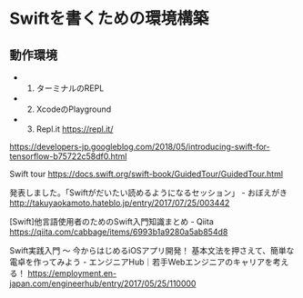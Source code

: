 # Swiftを書くための環境構築

## 動作環境
- 1. ターミナルのREPL
- 2. XcodeのPlayground
- 3. Repl.it
https://repl.it/


https://developers-jp.googleblog.com/2018/05/introducing-swift-for-tensorflow-b75722c58df0.html

Swift tour
https://docs.swift.org/swift-book/GuidedTour/GuidedTour.html

発表しました。「Swiftがだいたい読めるようになるセッション」 - おぼえがき
http://takuyaokamoto.hateblo.jp/entry/2017/07/25/003442

[Swift]他言語使用者のためのSwift入門知識まとめ - Qiita
https://qiita.com/cabbage/items/6993b1a9280a5ab854d8

Swift実践入門 〜 今からはじめるiOSアプリ開発！ 基本文法を押さえて、簡単な電卓を作ってみよう - エンジニアHub｜若手Webエンジニアのキャリアを考える！
https://employment.en-japan.com/engineerhub/entry/2017/05/25/110000

